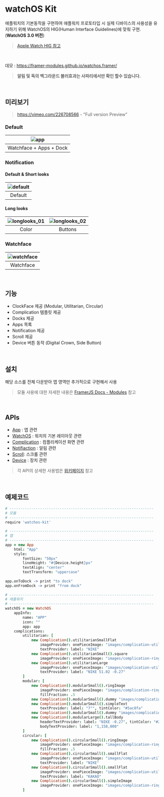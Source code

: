 # watchOS Kit
애플워치의 기본동작을 구현하여 애플워치 프로토타입 시 실제 디바이스의 사용성을 유지하기 위해 WatchOS의 HIG(Human Interface Guidelines)에 맞춰 구현. (**WatchOS 3.0 버전**)  
> [Apple Watch HIG 참고](https://developer.apple.com/watchos/human-interface-guidelines/visual-design/)  

<br/>

데모 : https://framer-modules.github.io/watchos.framer/  
> **알림 및 독의 백그라운드 블러효과는 사파리에서만 확인 할수 있습니다.**

<br/>

## 미리보기
> https://vimeo.com/226708566 - "Full version Preview"  

### Default
|![app](https://media.giphy.com/media/xTkcEJ9tZZcLF1a1eU/giphy.gif)|
| :-: |
| Watchface + Apps + Dock |

### Notification
#### Default & Short looks
|![default](https://media.giphy.com/media/3oeHLmwV3YzGCgJsbe/giphy.gif)|
| :-: |
| Default |

#### Long looks
|![longlooks_01](preview-longlooks_1.gif)|![longlooks_02](preview-longlooks_2.gif)|
| :-: | :-: |
| Color | Buttons |

### Watchface
|![watchface](https://media.giphy.com/media/xTkcEwC8Hdw4ttz1ss/giphy.gif)|
| :-: |
| Watchface |

<br/>

## 기능
- ClockFace 제공 (Modular, Utilitarian, Circular)
- Complication 템플릿 제공
- Docks 제공
- Apps 목록
- Notification 제공
- Scroll 제공
- Device 버튼 동작 (Digital Crown, Side Button)

<br/>

## 설치
해당 소스를 전체 다운받아 앱 영역만 추가적으로 구현해서 사용  
> 모듈 사용에 대한 자세한 내용은 [FramerJS Docs - Modules](https://framer.com/docs/#modules.modules) 참고

<br/>

## APIs 
- [App](https://github.com/framer-modules/watchos.framer/wiki/1.-App) : 앱 관련
- [WatchOS](https://github.com/framer-modules/watchos.framer/wiki/2.-WatchOS) : 워치의 기본 레이아웃 관련 
- [Complication](https://github.com/framer-modules/watchos.framer/wiki/3.-Complication) : 컴플리케이션 화면 관련 
- [Notifiaction](https://github.com/framer-modules/watchos.framer/wiki/4.-Notification) : 알림 관련 
- [Scroll](https://github.com/framer-modules/watchos.framer/wiki/5.-Device): 스크롤 관련
- [Device](https://github.com/framer-modules/watchos.framer/wiki/6.-Device) : 장치 관련 

> 각 API의 상세한 사용법은 [위키페이지](https://github.com/framer-modules/watchos.framer/wiki) 참고

<br/>

## 예제코드
```coffeescript
# ------------------------------------------------------------------
# 모듈
# ------------------------------------------------------------------
require 'watchos-kit'
 
# ------------------------------------------------------------------
# 앱
# ------------------------------------------------------------------
app = new App
    html: "App"
    style:
        fontSize: "50px"
        lineHeight: "#{Device.height}px"
        textAlign: "center"
        textTransform: "uppercase"
     
app.onToDock -> print "to dock"
app.onFromDock -> print "from dock"
  
# ------------------------------------------------------------------
# 애플워치
# ------------------------------------------------------------------
watchOS = new WatchOS
    appInfo:
        name: "APP"
        icon: ""
        app: app
    complications:
        utilitarian: [
            new Complication().utilitarianSmallFlat
                imageProvider: onePieceImage: "images/complication-utilitarian-arrow-down.png"
                textProvider: label: "NIKE"
            new Complication().utilitarianSmall().square
                imageProvider: onePieceImage: "images/complication-ring-image.png"
            new Complication().utilitarianLarge
                imageProvider: onePieceImage: "images/complication-utilitarian-arrow-down.png"
                textProvider: label: "NIKE 51.02 -0.27"
        ]
        modular: [
            new Complication().modularSmall().ringImage
                imageProvider: onePieceImage: "images/complication-ring-image.png", tintColor: "#FF3B30"
                fillFraction: .5
            new Complication().modularSmall().dummy "images/complication-modular-small-simple-image.png"
            new Complication().modularSmall().simpleText
                textProvider: label: "7°", tintColor: "#5ac8fa"
            new Complication().modularSmall().dummy "images/complication-modular-small-stack-image.png"
            new Complication().modularLarge().tallBody
                headerTextProvider: label: "NIKE -0.27", tintColor: "#2094F9"
                bodyTextProvider: label: "1,158,000"
        ]
        circular: [
            new Complication().circularSmall().ringImage
                imageProvider: onePieceImage: "images/complication-ring-image.png"
                fillFraction: .5
            new Complication().circularSmall().smallFlat
                imageProvider: onePieceImage: "images/complication-utilitarian-arrow-down.png"
                textProvider: label: "NIKE"
            new Complication().circularSmall().smallFlat
                imageProvider: onePieceImage: "images/complication-utilitarian-arrow-up.png"
                textProvider: label: "KAKAO"
            new Complication().circularSmall().simpleImage
                imageProvider: onePieceImage: "images/complication-ring-image.png"
        ]
```
